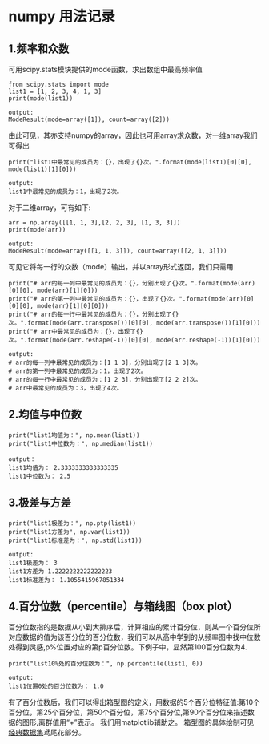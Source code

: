 # numpy 用法记录
  
  
## 1.频率和众数
可用scipy.stats模块提供的mode函数，求出数组中最高频率值
```
from scipy.stats import mode
list1 = [1, 2, 3, 4, 1, 3]
print(mode(list1))

output:
ModeResult(mode=array([1]), count=array([2]))
```
由此可见，其亦支持numpy的array，因此也可用array求众数，对一维array我们可得出
```
print("list1中最常见的成员为：{}，出现了{}次。".format(mode(list1)[0][0], mode(list1)[1][0]))

output:
list1中最常见的成员为：1，出现了2次。
```
对于二维array，可有如下:
```
arr = np.array([[1, 1, 3],[2, 2, 3], [1, 3, 3]])
print(mode(arr))

output:
ModeResult(mode=array([[1, 1, 3]]), count=array([[2, 1, 3]]))
```
可见它将每一行的众数（mode）输出，并以array形式返回，我们只需用
```
print("# arr的每一列中最常见的成员为：{}，分别出现了{}次。".format(mode(arr)[0][0], mode(arr)[1][0]))
print("# arr的第一列中最常见的成员为：{}，出现了{}次。".format(mode(arr)[0][0][0], mode(arr)[1][0][0]))
print("# arr的每一行中最常见的成员为：{}，分别出现了{}次。".format(mode(arr.transpose())[0][0], mode(arr.transpose())[1][0]))
print("# arr中最常见的成员为：{}，出现了{}次。".format(mode(arr.reshape(-1))[0][0], mode(arr.reshape(-1))[1][0]))

output:
# arr的每一列中最常见的成员为：[1 1 3]，分别出现了[2 1 3]次。
# arr的第一列中最常见的成员为：1，出现了2次。
# arr的每一行中最常见的成员为：[1 2 3]，分别出现了[2 2 2]次。
# arr中最常见的成员为：3，出现了4次。
```
  
## 2.均值与中位数
```
print("list1均值为：", np.mean(list1))
print("list1中位数为：", np.median(list1))

output：
list1均值为： 2.3333333333333335
list1中位数为： 2.5
```
## 3.极差与方差
```
print("list1极差为：", np.ptp(list1))
print("list1方差为", np.var(list1))
print("list1标准差为：", np.std(list1))

output:
list1极差为： 3
list1方差为 1.2222222222222223
list1标准差为： 1.1055415967851334
```
## 4.百分位数（percentile）与箱线图（box plot）
百分位数指的是数据从小到大排序后，计算相应的累计百分位，则某一个百分位所对应数据的值为该百分位的百分位数，我们可以从高中学到的从频率图中找中位数处得到灵感,p%位置对应的第p百分位数。下例子中，显然第100百分位数为4.
```
print("list10%处的百分位数为：", np.percentile(list1, 0))

output:
list1位置0处的百分位数为： 1.0
```
有了百分位数后，我们可以得出箱型图的定义，用数据的5个百分位特征值:第10个百分位，第25个百分位，第50个百分位，第75个百分位,第90个百分位来描述数据的图形,离群值用“+”表示。
我们用matplotlib辅助之。
箱型图的具体绘制可见[经典数据集](经典数据集.md)鸢尾花部分。

